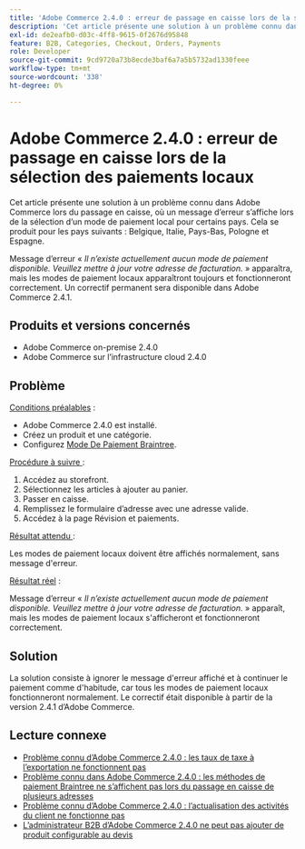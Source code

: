 ```yaml
---
title: 'Adobe Commerce 2.4.0 : erreur de passage en caisse lors de la sélection des paiements locaux'
description: 'Cet article présente une solution à un problème connu dans Adobe Commerce lors du passage en caisse, où un message d’erreur s’affiche lors de la sélection d’un mode de paiement local pour certains pays. Cela se produit pour les pays suivants : Belgique, Italie, Pays-Bas, Pologne et Espagne.'
exl-id: de2eafb0-d03c-4ff8-9615-0f2676d95848
feature: B2B, Categories, Checkout, Orders, Payments
role: Developer
source-git-commit: 9cd9720a73b8ecde3baf6a7a5b5732ad1330feee
workflow-type: tm+mt
source-wordcount: '338'
ht-degree: 0%

---
```


# Adobe Commerce 2.4.0 : erreur de passage en caisse lors de la sélection des paiements locaux

Cet article présente une solution à un problème connu dans Adobe Commerce lors du passage en caisse, où un message d’erreur s’affiche lors de la sélection d’un mode de paiement local pour certains pays. Cela se produit pour les pays suivants : Belgique, Italie, Pays-Bas, Pologne et Espagne.

Message d’erreur « *Il n’existe actuellement aucun mode de paiement disponible. Veuillez mettre à jour votre adresse de facturation.* » apparaîtra, mais les modes de paiement locaux apparaîtront toujours et fonctionneront correctement. Un correctif permanent sera disponible dans Adobe Commerce 2.4.1.

## Produits et versions concernés

* Adobe Commerce on-premise 2.4.0
* Adobe Commerce sur l’infrastructure cloud 2.4.0

## Problème

<u>Conditions préalables</u> :

* Adobe Commerce 2.4.0 est installé.
* Créez un produit et une catégorie.
* Configurez [Mode De Paiement Braintree](https://developer.adobe.com/commerce/webapi/graphql/payment-methods/braintree/).

<u>Procédure à suivre </u> :

1. Accédez au storefront.
1. Sélectionnez les articles à ajouter au panier.
1. Passer en caisse.
1. Remplissez le formulaire d’adresse avec une adresse valide.
1. Accédez à la page Révision et paiements.

<u>Résultat attendu </u> :

Les modes de paiement locaux doivent être affichés normalement, sans message d&#39;erreur.

<u>Résultat réel</u> :

Message d’erreur « *Il n’existe actuellement aucun mode de paiement disponible. Veuillez mettre à jour votre adresse de facturation.* » apparaît, mais les modes de paiement locaux s&#39;afficheront et fonctionneront correctement.

## Solution

La solution consiste à ignorer le message d&#39;erreur affiché et à continuer le paiement comme d&#39;habitude, car tous les modes de paiement locaux fonctionneront normalement. Le correctif était disponible à partir de la version 2.4.1 d’Adobe Commerce.

## Lecture connexe

* [Problème connu d’Adobe Commerce 2.4.0 : les taux de taxe à l’exportation ne fonctionnent pas](/help/troubleshooting/miscellaneous/magento-2-4-0-known-issue-export-tax-rates-does-not-work.md)
* [Problème connu dans Adobe Commerce 2.4.0 : les méthodes de paiement Braintree ne s’affichent pas lors du passage en caisse de plusieurs adresses](/help/troubleshooting/payments/magento-2-4-0-braintree-not-in-multiple-addresses-checkout.md)
* [Problème connu d’Adobe Commerce 2.4.0 : l’actualisation des activités du client ne fonctionne pas](/help/troubleshooting/miscellaneous/magento-2-4-0-refresh-on-customer-activities-does-not-work.md)
* [L’administrateur B2B d’Adobe Commerce 2.4.0 ne peut pas ajouter de produit configurable au devis](/help/troubleshooting/miscellaneous/magento-2-4-0-b2b-admin-can-t-add-configurable-product-to-quote.md)
